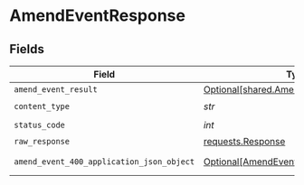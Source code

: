 # AmendEventResponse


## Fields

| Field                                                                                             | Type                                                                                              | Required                                                                                          | Description                                                                                       |
| ------------------------------------------------------------------------------------------------- | ------------------------------------------------------------------------------------------------- | ------------------------------------------------------------------------------------------------- | ------------------------------------------------------------------------------------------------- |
| `amend_event_result`                                                                              | [Optional[shared.AmendEventResult]](../../models/shared/amendeventresult.md)                      | :heavy_minus_sign:                                                                                | OK                                                                                                |
| `content_type`                                                                                    | *str*                                                                                             | :heavy_check_mark:                                                                                | N/A                                                                                               |
| `status_code`                                                                                     | *int*                                                                                             | :heavy_check_mark:                                                                                | N/A                                                                                               |
| `raw_response`                                                                                    | [requests.Response](https://requests.readthedocs.io/en/latest/api/#requests.Response)             | :heavy_minus_sign:                                                                                | N/A                                                                                               |
| `amend_event_400_application_json_object`                                                         | [Optional[AmendEvent400ApplicationJSON]](../../models/operations/amendevent400applicationjson.md) | :heavy_minus_sign:                                                                                | Bad Request                                                                                       |